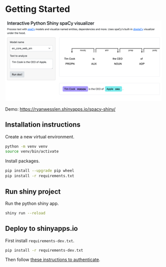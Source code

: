 # Getting Started

![](app.png)

Demo: <https://ryanwesslen.shinyapps.io/spacy-shiny/>

## Installation instructions

Create a new virtual environment.

```bash
python -m venv venv
source venv/bin/activate
```

Install packages.

```bash
pip install --upgrade pip wheel
pip install -r requirements.txt
```

## Run shiny project

Run the python shiny app.

```bash
shiny run --reload 
```

## Deploy to shinyapps.io

First install `requirements-dev.txt`.

```bash
pip install -r requirements-dev.txt
```

Then follow [these instructions to authenticate](https://docs.rstudio.com/shinyapps.io/getting-started.html#working-with-shiny-for-python).